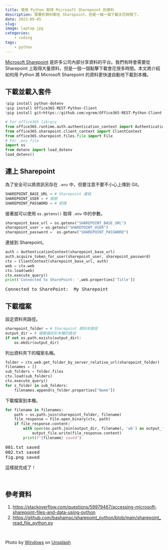 ```yaml
---
title: 使用 Python 取得 Microsoft Sharepoint 的資料
description: 需要的資料都在 Sharepoint，但是一個一個下載太花時間了。
date: 2023-09-05
slug: 
image: laptop.jpg
categories:
    - coding
tags:
    - python
---
```


[Microsoft Sharepoint](https://support.microsoft.com/zh-tw/office/%E4%BB%80%E9%BA%BC%E6%98%AF-sharepoint-97b915e6-651b-43b2-827d-fb25777f446f) 是許多公司內部分享資料的平台。我們有時會需要從 Sharepoint 上取得大量資料，但是一個一個點擊下載會花很多時間。本文將介紹如何用 Python 將 Microsoft Sharepoint 的資料更快速自動地下載到本機。

## 下載並載入套件
```python
!pip install python-dotenv
!pip install Office365-REST-Python-Client
!pip install git+https://github.com/vgrem/Office365-REST-Python-Client.git
```
```python
# For office365 library
from office365.runtime.auth.authentication_context import AuthenticationContext
from office365.sharepoint.client_context import ClientContext
from office365.sharepoint.files.file import File 
# For .env file
import os
from dotenv import load_dotenv
load_dotenv()
```

## 連上 Sharepoint
為了安全可以將資訊另存在 `.env` 中，但要注意不要不小心上傳到 Git。
```python
SHAREPOINT_BASE_URL = # Sharepoint 連結
SHAREPOINT_USER = # 帳號
SHAREPOINT_PASSWORD = # 密碼
```
接著就可以使用 `os.getenv()` 取得 `.env` 中的參數。
```python
sharepoint_base_url = os.getenv("SHAREPOINT_BASE_URL")
sharepoint_user = os.getenv("SHAREPOINT_USER")
sharepoint_password =  os.getenv("SHAREPOINT_PASSWORD")
```
連接到 Sharepoint。
```python
auth = AuthenticationContext(sharepoint_base_url)
auth.acquire_token_for_user(sharepoint_user, sharepoint_password)
ctx = ClientContext(sharepoint_base_url, auth)
web = ctx.web
ctx.load(web)
ctx.execute_query()
print('Connected to SharePoint: ',web.properties['Title'])
```
<pre>
Connected to SharePoint:  My Sharepoint
</pre>

## 下載檔案
設定資料夾路徑。
```python
sharepoint_folder = # Sharepoint 資料夾路徑
output_dir = # 檔案儲存於本機的路徑
if not os.path.exists(output_dir):
    os.mkdir(output_dir)
```
列出資料夾下的檔案名稱。
```python
folder = ctx.web.get_folder_by_server_relative_url(sharepoint_folder)
filenames = []
sub_folders = folder.files 
ctx.load(sub_folders)
ctx.execute_query()
for s_folder in sub_folders:
    filenames.append(s_folder.properties["Name"])
```
下載檔案到本機。
```python
for filename in filenames:
    path = os.path.join(sharepoint_folder, filename)
    file_response = File.open_binary(ctx, path)
    if file_response.content:
        with open(os.path.join(output_dir, filename), 'wb') as output_file:  
            output_file.write(file_response.content)
        print(f"{filename} saved")
```
<pre>
001.txt saved
002.txt saved
fig.png saved
</pre>

這樣就完成了！

&nbsp;

## 參考資料

1. https://stackoverflow.com/questions/59979467/accessing-microsoft-sharepoint-files-and-data-using-python  
1. https://github.com/bashamsc/sharepoint_python/blob/main/sharepoint_read_file_python.py

&nbsp;

Photo by <a href="https://unsplash.com/@windows?utm_source=unsplash&utm_medium=referral&utm_content=creditCopyText">Windows</a> on <a href="https://unsplash.com/photos/C6T6vr1sQI0?utm_source=unsplash&utm_medium=referral&utm_content=creditCopyText">Unsplash</a>
